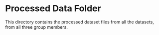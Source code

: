 # Processed Data Folder

This directory contains the processed dataset files from all the datasets, from all three group members.

